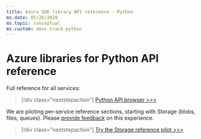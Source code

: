 ```yaml
---
title: Azure SDK library API reference - Python
ms.date: 05/26/2020
ms.topic: conceptual
ms.custom: devx-track-python
---
```


# Azure libraries for Python API reference

Full reference for all services:

> [!div class="nextstepaction"]
> [Python API browser >>>](/python/api/)

We are piloting per-service reference sections, starting with Storage (blobs, files, queues). Please [provide feedback][1] on this experience.

> [!div class="nextstepaction"]
> [Try the Storage reference pilot >>>](/azure/developer/python/sdk/storage/overview)

[1]: https://github.com/MicrosoftDocs/azure-dev-docs/issues/new?title=&body=%0A%0A%5BEnter%20feedback%20here%5D%0A%0A%0A---%0A%23%23%23%23%20Document%20Details%0A%0A%E2%9A%A0%20*Do%20not%20edit%20this%20section.%20It%20is%20required%20for%20docs.microsoft.com%20%E2%9E%9F%20GitHub%20issue%20linking.*%0A%0A*%20ID%3A%20635f9d09-6ee3-183b-18a6-ef04dab435f5%0A*%20Version%20Independent%20ID%3A%201ff481e1-c4b2-af8b-0489-1f01a2ca3beb%0A*%20Content%3A%20%5BAzure%20SDK%20library%20API%20reference%20-%20Python%5D(https%3A%2F%2Fdocs.microsoft.com%2Fen-us%2Fazure%2Fdeveloper%2Fpython%2Fsdk-library-api-reference)%0A*%20Content%20Source%3A%20%5Barticles%2Fpython%2Fsdk-library-api-reference.md%5D(https%3A%2F%2Fgithub.com%2FMicrosoftDocs%2Fazure-dev-docs%2Fblob%2Fmaster%2Farticles%2Fpython%2Fsdk-library-api-reference.md)%0A*%20Product%3A%20**azure-python**%0A*%20GitHub%20Login%3A%20%40kraigb%0A*%20Microsoft%20Alias%3A%20**kraigb**
